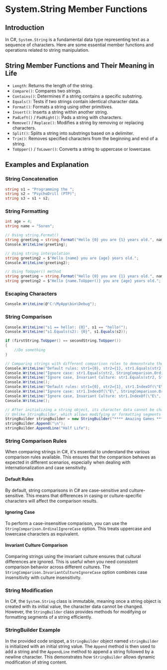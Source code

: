 # System.String Member Functions

## Introduction
In C#, `System.String` is a fundamental data type representing text as a sequence of characters. Here are some essential member functions and operations related to string manipulation.

## String Member Functions and Their Meaning in Life

- `Length`: Returns the length of the string.
- `Compare()`: Compares two strings.
- `Contains()`: Determines if a string contains a specific substring.
- `Equals()`: Tests if two strings contain identical character data.
- `Format()`: Formats a string using other primitives.
- `Insert()`: Inserts a string within another string.
- `PadLeft()` / `PadRight()`: Pads a string with characters.
- `Remove()` / `Replace()`: Modifies a string by removing or replacing characters.
- `Split()`: Splits a string into substrings based on a delimiter.
- `Trim()`: Removes specified characters from the beginning and end of a string.
- `ToUpper()` / `ToLower()`: Converts a string to uppercase or lowercase.

## Examples and Explanation

### String Concatenation
```csharp
string s1 = "Programming the ";
string s2 = "PsychoDrill (PTP)";
string s3 = s1 + s2;
```

### String Formatting
```csharp
int age = 4;
string name = "Soren";

// Using string.Format()
string greeting = string.Format("Hello {0} you are {1} years old.", name, age);
Console.WriteLine(greeting);

// Using string interpolation
string greeting2 = $"Hello {name} you are {age} years old.";
Console.WriteLine(greeting2);

// Using ToUpper() method
string greeting = string.Format("Hello {0} you are {1} years old.", name.ToUpper(), age);
string greeting2 = $"Hello {name.ToUpper()} you are {age} years old.";
```

### Escaping Characters
```csharp
Console.WriteLine(@"C:\MyApp\bin\Debug");
```

### String Comparison
```csharp
Console.WriteLine("s1 == hello!: {0}", s1 == "hello!");
Console.WriteLine("s1.Equals(s2): {0}", s1.Equals(s2));

if (firstString.ToUpper() == secondString.ToUpper())
{
    //Do something
}
```
 
```csharp
// Comparing strings with different comparison rules to demonstrate the effect of changing the default rules.
Console.WriteLine("Default rules: str1={0}, str2={1}, str1.Equals(str2): {2}", str1, str2, str1.Equals(str2));
Console.WriteLine("Ignore case: str1.Equals(str2, StringComparison.OrdinalIgnoreCase): {0}", str1.Equals(str2, StringComparison.OrdinalIgnoreCase));
Console.WriteLine("Ignore case, Invariant Culture: str1.Equals(str2, StringComparison.InvariantCultureIgnoreCase): {0}", str1.Equals(str2, StringComparison.InvariantCultureIgnoreCase));
Console.WriteLine();
Console.WriteLine("Default rules: str1={0}, str2={1}, str1.IndexOf(\"E\"): {2}", str1, str2, str1.IndexOf("E"));
Console.WriteLine("Ignore case: str1.IndexOf(\"E\", StringComparison.OrdinalIgnoreCase): {0}", str1.IndexOf("E", StringComparison.OrdinalIgnoreCase));
Console.WriteLine("Ignore case, Invariant Culture: str1.IndexOf(\"E\", StringComparison.InvariantCultureIgnoreCase): {0}", str1.IndexOf("E", StringComparison.InvariantCultureIgnoreCase));
Console.WriteLine();

// After initializing a string object, its character data cannot be changed.
// Unlike StringBuilder, which allows modifying or formatting segments of a string.
StringBuilder stringBuilder = new StringBuilder("**** Amazing Games ****");
stringBuilder.Append("\n");
stringBuilder.AppendLine("Half Life");
```

### String Comparison Rules

When comparing strings in C#, it's essential to understand the various comparison rules available. This ensures that the comparison behaves as expected in different scenarios, especially when dealing with internationalization and case sensitivity.

#### Default Rules

By default, string comparisons in C# are case-sensitive and culture-sensitive. This means that differences in casing or culture-specific characters will affect the comparison results.

#### Ignoring Case

To perform a case-insensitive comparison, you can use the `StringComparison.OrdinalIgnoreCase` option. This treats uppercase and lowercase characters as equivalent.

#### Invariant Culture Comparison

Comparing strings using the invariant culture ensures that cultural differences are ignored. This is useful when you need consistent comparison behavior across different cultures. The `StringComparison.InvariantCultureIgnoreCase` option combines case insensitivity with culture insensitivity.

### String Modification

In C#, the `System.String` class is immutable, meaning once a string object is created with its initial value, the character data cannot be changed. However, the `StringBuilder` class provides methods for modifying or formatting segments of a string efficiently.

### StringBuilder Example

In the provided code snippet, a `StringBuilder` object named `stringBuilder` is initialized with an initial string value. The `Append` method is then used to add a string and the `AppendLine` method to append a string followed by a newline character. This demonstrates how `StringBuilder` allows dynamic modification of string content.
